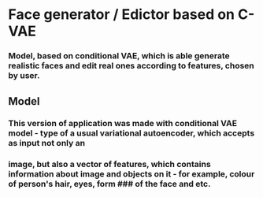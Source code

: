 # Face generator / Edictor based on C-VAE
### Model, based on conditional VAE, which is able generate realistic faces and edit real ones according to features, chosen by user.

## Model 

### This version of application was made with conditional VAE model - type of a usual variational autoencoder, which accepts as input not only an
### image, but also a vector of features, which contains information about image and objects on it - for example, colour of person's hair, eyes, form  ### of the face and etc. 



